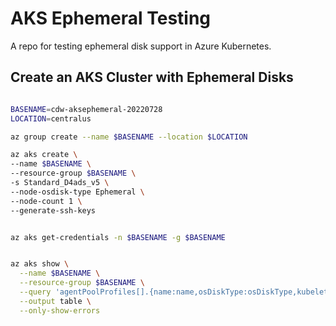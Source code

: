 # AKS Ephemeral Testing

A repo for testing ephemeral disk support in Azure Kubernetes.

## Create an AKS Cluster with Ephemeral Disks

```bash

BASENAME=cdw-aksephemeral-20220728
LOCATION=centralus

az group create --name $BASENAME --location $LOCATION

az aks create \
--name $BASENAME \
--resource-group $BASENAME \
-s Standard_D4ads_v5 \
--node-osdisk-type Ephemeral \
--node-count 1 \
--generate-ssh-keys


az aks get-credentials -n $BASENAME -g $BASENAME


```

```bash

az aks show \
  --name $BASENAME \
  --resource-group $BASENAME \
  --query 'agentPoolProfiles[].{name:name,osDiskType:osDiskType,kubeletDiskType:kubeletDiskType}' \
  --output table \
  --only-show-errors

```
